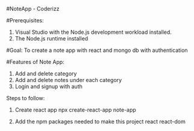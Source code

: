 #NoteApp - Coderizz

#Prerequisites: 

1. Visual Studio with the Node.js development workload installed.
2. The Node.js runtime installed

#Goal: To create a note app with react and mongo db with authentication

#Features of Note App:

1. Add and delete category
2. Add and delete notes under each category
3. Login and signup with auth

Steps to follow:

1. Create react app
    npx create-react-app note-app

2. Add the npm packages needed to make this project
    react
    react-dom
